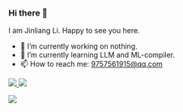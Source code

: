 ### Hi there 👋
I am Jinliang Li. Happy to see you here.
- 🔭 I’m currently working on nothing.
- 🌱 I’m currently learning LLM and ML-compiler.
- 📫 How to reach me: 9757561915@qq.com</p>
    





<a href=" ">
  <img src="https://github-readme-stats.vercel.app/api?username=wplf&show_icons=true&theme=tokyonight" />
</a >
<a href=" ">
 <img src="https://github-readme-stats.vercel.app/api/top-langs/?username=wplf" />
</a >

<a > <img src="https://profile-counter.glitch.me/wplf/count.svg" /> </a>

<!--
**wplf/wplf** is a ✨ _special_ ✨ repository because its `README.md` (this file) appears on your GitHub profile.
Here are some ideas to get you started:
-->
